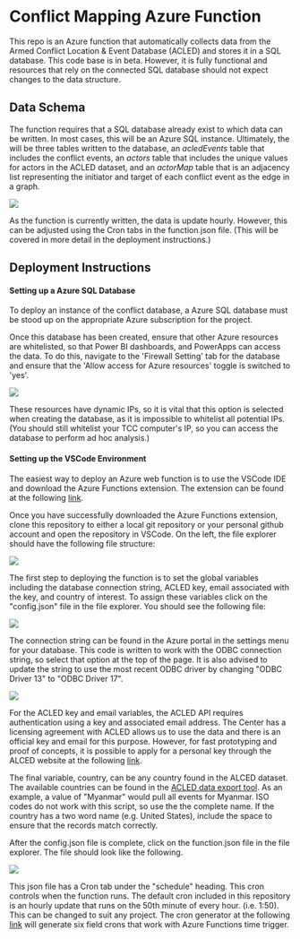 # Conflict Mapping Azure Function

This repo is an Azure function that automatically collects data from the Armed Conflict Location & Event Database  (ACLED) and stores it in a SQL database. This code base is in beta. However, it is fully functional and resources that rely on the connected SQL database should not expect changes to the data structure. 


## Data Schema

The function requires that a SQL database already exist to which data can be written. In most cases, this will be an Azure SQL instance. 
Ultimately, the will be three tables written to the database, an *acledEvents* table that includes the conflict events, an *actors* table that includes the unique values for actors in the ACLED dataset, and an *actorMap* table that is an adjacency list representing the initiator and target of each conflict event as the edge in a graph. 

![](/readmeMedia/Conflict%20Mapping%20Database%20Model.jpeg)

As the function is currently written, the data is update hourly. However, this can be adjusted using the Cron tabs in the function.json file. (This will be covered in more detail in the deployment instructions.) 

## Deployment Instructions

#### Setting up a Azure SQL Database

To deploy an instance of the conflict database, a Azure SQL database must be stood up on the appropriate Azure subscription for the project. 

Once this database has been created, ensure that other Azure resources are whitelisted, so that Power BI dashboards, and PowerApps can access the data. To do this, navigate to the 'Firewall Setting' tab for the database and ensure that the 'Allow access for Azure resources' toggle is switched to 'yes'. 

![](/readmeMedia/firewallSettings.PNG)

These resources have dynamic IPs, so it is vital that this option is selected when creating the database, as it is impossible to whitelist all potential IPs. (You should still whitelist your TCC computer's IP, so you can access the database to perform ad hoc analysis.) 

#### Setting up the VSCode Environment 

The easiest way to deploy an Azure web function is to use the VSCode IDE and download the Azure Functions extension. The extension can be found at the following  [link](https://marketplace.visualstudio.com/items?itemName=ms-azuretools.vscode-azurefunctions). 

Once you have successfully downloaded the Azure Functions extension, clone this repository to either a local git repository or your personal github account and open the repository in VSCode. On the left, the file explorer should have the following file structure: 

![](/readmeMedia/vscodeFiles.PNG)

The first step to deploying the function is to set the global variables including the database connection string, ACLED key, email associated with the key, and country of interest. To assign these variables click on the "config.json" file in the file explorer. You should see the following file: 

![](/readmeMedia/config.PNG)

The connection string can be found in the Azure portal in the settings menu for your database. This code is written to work with the ODBC connection string, so select that option at the top of the page. It is also advised to update the string to use the most recent ODBC driver by changing "ODBC Driver 13" to "ODBC Driver 17".

![](/readmeMedia/connectionString.PNG)

For the ACLED key and email variables, the ACLED API requires authentication using a key and associated email address. The Center has a licensing agreement with ACLED allows us to use the data and there is an official key and email for this purpose. However, for fast prototyping and proof of concepts, it is possible to apply for a personal key through the ALCED website at the following [link](https://developer.acleddata.com/). 

The final variable, country, can be any country found in the ALCED dataset. The available countries can be found in the [ACLED data export tool](https://acleddata.com/data-export-tool/). As an example, a value of "Myanmar" would pull all events for Myanmar. ISO codes do not work with this script, so use the the complete name. If the country has a two word name (e.g. United States), include the space to ensure that the records match correctly. 

After the config.json file is complete, click on the function.json file in the file explorer. The file should look like the following. 

![](/readmeMedia/function.PNG)

This json file has a Cron tab under the "schedule" heading. This cron controls when the function runs. The default cron included in this repository is an hourly update that runs on the 50th minute of every hour. (i.e. 1:50). This can be changed to suit any project. The cron generator at the following [link](https://crontab.cronhub.io/) will generate six field crons that work with Azure Functions time trigger. 

